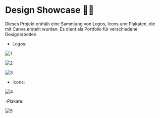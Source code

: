 # Design Showcase 🎨✨

Dieses Projekt enthält eine Sammlung von Logos, Icons und Plakaten, die mit Canva erstellt wurden. Es dient als Portfolio für verschiedene Designarbeiten.

- Logos:

![1](https://github.com/user-attachments/assets/ca61182c-2f3c-442d-bc82-d85c9480f84b)

![2](https://github.com/user-attachments/assets/91a46f4f-00ec-4fbf-a4ea-64bb0fe44cff)

![3](https://github.com/user-attachments/assets/60121438-aa1b-4af0-a564-abe448741ad2)


- Icons:

![4](https://github.com/user-attachments/assets/666e73be-4263-44bb-bff4-80b98bddc555)


-Plakate:

![5](https://github.com/user-attachments/assets/ca260941-a2ae-448c-81db-fb16f7b23497)

